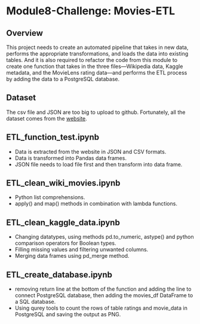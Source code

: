 # Module8-Challenge: Movies-ETL

## Overview
This project needs to create an automated pipeline that takes in new data, performs the appropriate transformations, and loads the data into existing tables. And it is also required to refactor the code from this module to create one function that takes in the three files—Wikipedia data, Kaggle metadata, and the MovieLens rating data—and performs the ETL process by adding the data to a PostgreSQL database.

## Dataset
The csv file and JSON are too big to upload to github. Fortunately, all the dataset comes from the [website](https://www.kaggle.com/rounakbanik/the-movies-dataset).

## ETL_function_test.ipynb
 - Data is extracted from the website in JSON and CSV formats.
 - Data is transformed into Pandas data frames.
 - JSON file needs to load file first and then transform into data frame.

## ETL_clean_wiki_movies.ipynb
 - Python list comprehensions.
 - apply() and map() methods in combination with lambda functions.

## ETL_clean_kaggle_data.ipynb
 - Changing datatypes, using methods pd.to_numeric, astype() and python comparison operators for Boolean types.
 - Filling missing values and filtering unwanted columns.
 - Merging data frames using pd_merge method.

## ETL_create_database.ipynb
 - removing return line at the bottom of the function and adding the line to connect PostgreSQL database, then adding the movies_df DataFrame to a SQL database.
 - Using qurey tools to count the rows of table ratings and movie_data in PostgreSQL and saving the output as PNG.

